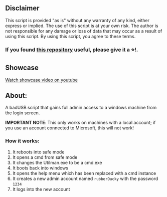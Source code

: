 
## Disclaimer

This script is provided "as is" without any warranty of any kind, either express or implied. The use of this script is at your own risk. The author is not responsible for any damage or loss of data that may occur as a result of using this script. By using this script, you agree to these terms.

### If you found [this repository](https://github.com/TzurSoffer/WindowsPasswordBypasser) useful, please give it a ⭐!.

## Showcase

[Watch showcase video on youtube](https://www.youtube.com/shorts/1XvC-QQdRzU)

## About:
A badUSB script that gains full admin access to a windows machine from the login screen.

**IMPORTANT NOTE**: This only works on machines with a local account; if you use an account connected to Microsoft, this will not work!

### How it works:
1. It reboots into safe mode
2. It opens a cmd from safe mode
3. It changes the Utilman.exe to be a cmd.exe
4. It boots back into windows
5. It opens the help menu which has been replaced with a cmd instance
6. It creates a new admin account named ```rubberDucky``` with the password ```1234```
7. It logs into the new account
